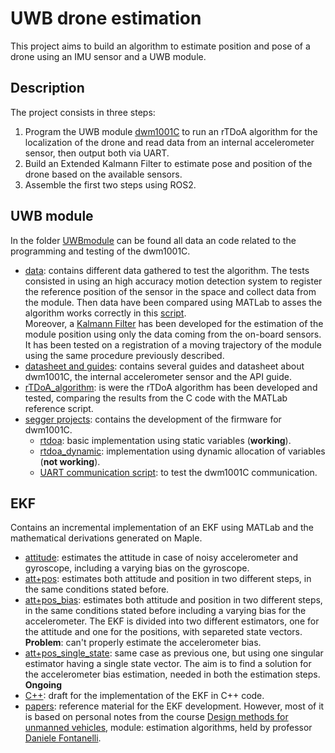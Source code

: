 # UWB drone estimation

This project aims to build an algorithm to estimate position and pose of a drone using an IMU sensor and a UWB module.

## Description

The project consists in three steps:
1. Program the UWB module [dwm1001C](https://www.qorvo.com/products/p/DWM1001C) to run an rTDoA algorithm for the localization of the drone and read data from an internal accelerometer sensor, then output both via UART.
2. Build an Extended Kalmann Filter to estimate pose and position of the drone based on the available sensors.
3. Assemble the first two steps using ROS2.

## UWB module

In the folder [UWBmodule](/UWBmodule/) can be found all data an code related to the programming and testing of the dwm1001C.
- [data](/UWBmodule/data/): contains different data gathered to test the algorithm. The tests consisted in using an high accuracy motion detection system to register the reference position of the sensor in the space and collect data from the module. Then data have been compared using MATLab to asses the algorithm works correctly in this [script](/UWBmodule/data/comparison.m).  
Moreover, a [Kalmann Filter](/UWBmodule/data/trajectory/kf_bias.m) has been developed for the estimation of the module position using only the data coming from the on-board sensors. It has been tested on a registration of a moving trajectory of the module using the same procedure previously described.
- [datasheet and guides](/UWBmodule/datasheet%20and%20guides/): contains several guides and datasheet about dwm1001C, the internal accelerometer sensor and the API guide.
- [rTDoA_algorithm](/UWBmodule/rTDoA_algorithm/): is were the rTDoA algorithm has been developed and tested, comparing the results from the C code with the MATLab reference script.
- [segger projects](/UWBmodule/segger%20projects/): contains the development of the firmware for dwm1001C.
    - [rtdoa](/UWBmodule/segger%20projects/rtdoa/): basic implementation using static variables (**working**).
    - [rtdoa_dynamic](/UWBmodule/segger%20projects/rtdoa_dynamic/): implementation using dynamic allocation of variables (**not working**).
    - [UART communication script](/UWBmodule/segger%20projects/UARTcommunication.py): to test the dwm1001C communication.

## EKF

Contains an incremental implementation of an EKF using MATLab and the mathematical derivations generated on Maple.
- [attitude](/EKF/attitude/): estimates the attitude in case of noisy accelerometer and gyroscope, including a varying bias on the gyroscope.
- [att+pos](/EKF/att%2Bpos/): estimates both attitude and position in two different steps, in the same conditions stated before.
- [att+pos_bias](/EKF/att%2Bpos_bias/): estimates both attitude and position  in two different steps, in the same conditions stated before including a varying bias for the accelerometer. The EKF is divided into two different estimators, one for the attitude and one for the positions, with separeted state vectors.  
**Problem**: can't properly estimate the accelerometer bias.
- [att+pos_single_state](/EKF/att%2Bpos_bias_single_state/): same case as previous one, but using one singular estimator having a single state vector. The aim is to find a solution for the accelerometer bias estimation, needed in both the estimation steps.  
**Ongoing**
- [C++](/EKF/C%2B%2B/): draft for the implementation of the EKF in C++ code.
- [papers](/EKF/papers/): reference material for the EKF development. However, most of it is based on personal notes from the course [Design methods for unmanned vehicles](https://www.esse3.unitn.it/Guide/PaginaADErogata.do;jsessionid=8B93A824E8F048884993F99F6DE6D09E.esse3-unitn-prod-03?cod_lingua=eng&ad_er_id=2022*N0*N0*S2*75296*95343&ANNO_ACCADEMICO=2022&mostra_percorsi=N#shortcut), module: estimation algorithms, held by professor [Daniele Fontanelli](https://webapps.unitn.it/du/it/Persona/PER0047723/Didattica).
